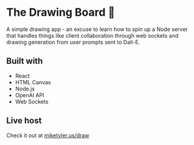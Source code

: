 # The Drawing Board 🎨

A simple drawing app - an excuse to learn how to spin up a Node server that handles things like client collaboration through web sockets and drawing generation from user prompts sent to Dall-E.

## Built with

* React
* HTML Canvas
* Node.js
* OpenAI API
* Web Sockets

## Live host

Check it out at [miketyler.us/draw](https://www.miketyler.us/draw)